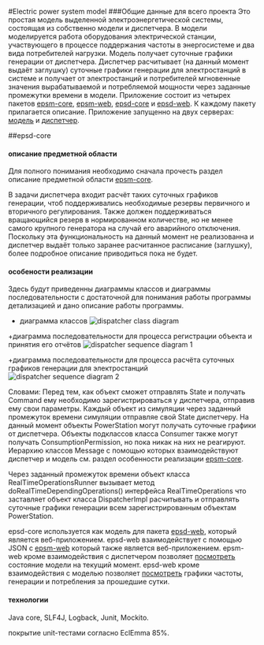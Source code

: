 #Electric power system model
###Общие данные для всего проекта
Это простая модель выделенной электроэнергетической системы, состоящая из собственно модели и диспетчера. В модели моделируется работа оборудования электрической станции, участвующего в процессе поддержания частоты в энергосистеме и два вида потребителей нагрузки. Модель получает суточные графики генерации от диспетчера. Диспетчер расчитывает (на данный момент выдаёт заглушку) суточные графики генерации для электростанций в системе и получает от электростанций и потребителей мгновенные значения вырабатываемой и потребляемой мощности через заданные промежутки времени в модели. Приложение состоит из четырех пакетов [epsm-core](https://github.com/epsm/epsm-core), [epsm-web](https://github.com/epsm/epsm-web), [epsd-core](https://github.com/epsm/epsd-core) и [epsd-web](https://github.com/epsm/epsd-web). К каждому пакету прилагается описание. Приложение запущенно на двух серверах: [модель](http://model-epsm.rhcloud.com/) и [диспетчер](http://dispatcher-epsm.rhcloud.com/app/history).       

##epsd-core
#### описание предметной области
Для полного понимания необходимо сначала прочесть раздел описание предметной области [epsm-core](https://github.com/epsm/epsm-core). 

В задачи диспетчера входит расчёт таких суточных графиков генерации, чтоб поддерживались необходимые резервы первичного и вторичного регулирования. Также должен поддерживаться вращающийся резерв в нормированном количестве, но не менее самого крупного генератора на случай его аварийного отключения. Поскольку эта функциональность на данный момент не реализованна и диспетчер выдаёт только заранее расчитанное расписание (заглушку), более подробное описание приводиться пока не будет.

#### особености реализации
Здесь будут приведенны диаграммы классов и диаграммы последовательности c достаточной для понимания работы программы детализацией и дано описание работы программы.

+ диаграмма классов
![dispatcher class diagram](https://cloud.githubusercontent.com/assets/16285736/12745887/662dc0c4-c9a4-11e5-92da-d79530c9506a.jpg)

+диаграмма последовательности для процесса регистрации объекта и принятия его отчётов
![dispatcher sequence diagram 1](https://cloud.githubusercontent.com/assets/16285736/12745889/662f94b2-c9a4-11e5-8210-75924407e5f1.jpg)

+диаграмма последовательности для процесса расчёта суточных графиков генерации для электростанций
![dispatcher sequence diagram 2](https://cloud.githubusercontent.com/assets/16285736/12745888/662eccee-c9a4-11e5-8f4d-afbbef1da775.jpg)

Словами: Перед тем, как объект сможет отправлять State и получать Command ему необходимо зарегистрироваться у диспетчера, отправив ему свои параметры. Каждый объект из симуляции через заданный промежуток времени симуляции отправляе свой State диспетчеру. На данный момент объекты PowerStation могут получать суточные графики от диспетчера. Объекты подклассов класса Consumer также могут получать ConsumptionPermission, но пока никак на них не реагируют. Иерархию классов Message с помощью которых взаимодействуют диспетчер и модель см. раздел особенности реализации [epsm-core](https://github.com/epsm/epsm-core).

Через заданный промежуток времени объект класса RealTimeOperationsRunner вызывает метод doRealTimeDependingOperations() интерфейса RealTimeOperations что заставляет объект класса DispatcherImpl расчитывать и отправлять суточные графики генерации всем зарегистрированным  объектам PowerStation.

epsd-core используется как модель для пакета [epsd-web](https://github.com/epsm/epsd-web), который является веб-приложением. epsd-web взаимодействует с помощью JSON с [epsm-web](https://github.com/epsm/epsm-web) который также является веб-приложением.
epsm-web кроме взаимодействия с диспетчером позволяет [посмотреть](http://model-epsm.rhcloud.com) состояние модели на текущий момент. epsd-web кроме взаимодействия с моделью позволяет [посмотреть](http://dispatcher-epsm.rhcloud.com/app/history) графики частоты, генерации и потребления за прошедшие сутки.

#### технологии
Java core, SLF4J, Logback, Junit, Mockito.

покрытие unit-тестами согласно EclEmma 85%.
